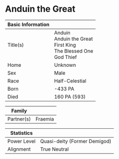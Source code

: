 # Anduin the Great

| Basic Information |  |
| - | - |
| Title(s) | Anduin<br>Anduin the Great<br>First King<br>The Blessed One<br>God Thief |
| Home | Unknown |
| Sex | Male |
| Race | Half-Celestial |
| Born | -433 PA |
| Died | 160 PA (593) |

| Family | |
| - | - |
| Partner(s) | Fraemia |

| Statistics | |
| - | - |
| Power Level | Quasi-deity (Former Demigod) |
| Alignment | True Neutral |